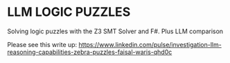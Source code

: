 # LLM LOGIC PUZZLES

Solving logic puzzles with the Z3 SMT Solver and F#.
Plus LLM comparison

Please see this write up: https://www.linkedin.com/pulse/investigation-llm-reasoning-capabilities-zebra-puzzles-faisal-waris-qhd0c

